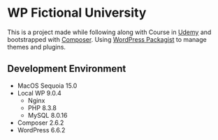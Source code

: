 # WP Fictional University

This is a project made while following along with Course in [Udemy](https://www.udemy.com/) and bootstrapped with [Composer](https://getcomposer.org).
Using [WordPress Packagist](https://wpackagist.org/) to manage themes and plugins.

## Development Environment

* MacOS Sequoia 15.0
* Local WP 9.0.4
    * Nginx
    * PHP 8.3.8
    * MySQL 8.0.16
* Composer 2.6.2
* WordPress 6.6.2